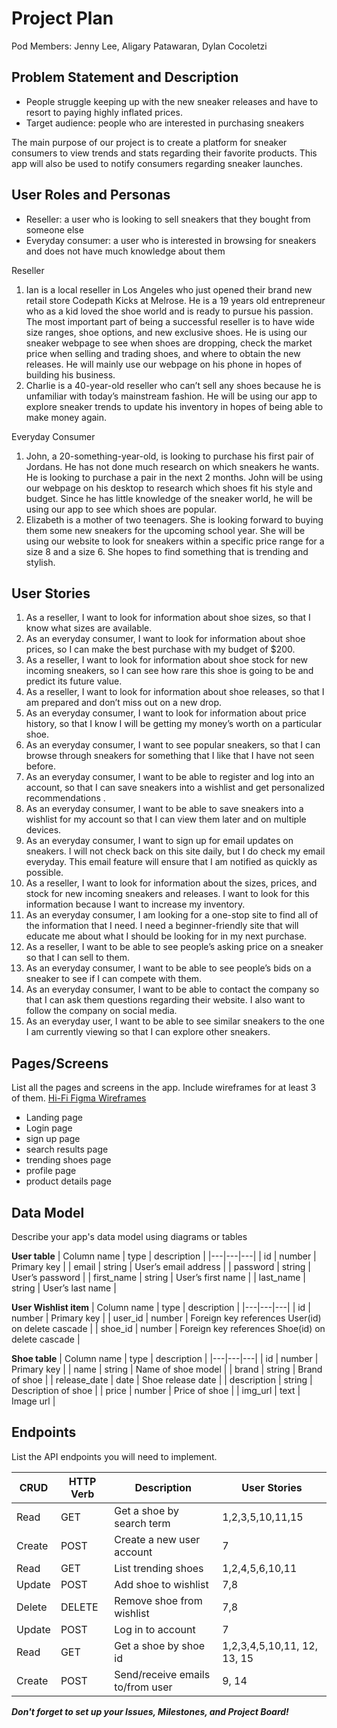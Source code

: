 # Project Plan

Pod Members: Jenny Lee, Aligary Patawaran, Dylan Cocoletzi

## Problem Statement and Description

- People struggle keeping up with the new sneaker releases and have to resort to paying highly inflated prices.
- Target audience: people who are interested in purchasing sneakers

The main purpose of our project is to create a platform for sneaker consumers to view trends and stats regarding their favorite products. This app will also be used to notify consumers regarding sneaker launches. 

## User Roles and Personas

- Reseller: a user who is looking to sell sneakers that they bought from someone else
- Everyday consumer: a user who is interested in browsing for sneakers and does not have much knowledge about them

Reseller
1. Ian is a local reseller in Los Angeles who just opened their brand new retail store Codepath Kicks at Melrose. He is a 19 years old entrepreneur who as a kid loved the shoe world and is ready to pursue his passion. The most important part of being a successful reseller is to have wide size ranges, shoe options, and new exclusive shoes. He is using our sneaker webpage to see when shoes are dropping, check the market price when selling and trading shoes, and where to obtain the new releases. He will mainly use our webpage on his phone in hopes of building his business.
2. Charlie is a 40-year-old reseller who can’t sell any shoes because he is unfamiliar with today’s mainstream fashion. He will be using our app to explore sneaker trends to update his inventory in hopes of being able to make money again.

Everyday Consumer
1. John, a 20-something-year-old, is looking to purchase his first pair of Jordans. He has not done much research on which sneakers he wants. He is looking to purchase a pair in the next 2 months. John will be using our webpage on his desktop to research which shoes fit his style and budget. Since he has little knowledge of the sneaker world, he will be using our app to see which shoes are popular.
2. Elizabeth is a mother of two teenagers. She is looking forward to buying them some new sneakers for the upcoming school year. She will be using our website to look for sneakers within a specific price range for a size 8 and a size 6. She hopes to find something that is trending and stylish.

## User Stories

1. As a reseller, I want to look for information about shoe sizes, so that I know what sizes are available.
2. As an everyday consumer, I want to look for information about shoe prices, so I can make the best purchase with my budget of $200.
3. As a reseller, I want to look for information about shoe stock for new incoming sneakers, so I can see how rare this shoe is going to be and predict its future value.
4. As a reseller, I want to look for information about shoe releases, so that I am prepared and don’t miss out on a new drop.
5. As an everyday consumer, I want to look for information about price history, so that I know I will be getting my money’s worth on a particular shoe.
6. As an everyday consumer, I want to see popular sneakers, so that I can browse through sneakers for something that I like that I have not seen before.
7. As an everyday consumer, I want to be able to register and log into an account, so that I can save sneakers into a wishlist and get personalized recommendations .
8. As an everyday consumer, I want to be able to save sneakers into a wishlist for my account so that I can view them later and on multiple devices.
9. As an everyday consumer, I want to sign up for email updates on sneakers. I will not check back on this site daily, but I do check my email everyday. This email feature will ensure that I am notified as quickly as possible.
10. As a reseller, I want to look for information about the sizes, prices, and stock for new incoming sneakers and releases. I want to look for this information because I want to increase my inventory.
11. As an everyday consumer, I am looking for a one-stop site to find all of the information that I need. I need a beginner-friendly site that will educate me about what I should be looking for in my next purchase.
12. As a reseller, I want to be able to see people’s asking price on a sneaker so that I can sell to them.
13. As an everyday consumer, I want to be able to see people’s bids on a sneaker to see if I can compete with them.
14. As an everyday consumer, I want to be able to contact the company so that I can ask them questions regarding their website. I also want to follow the company on social media.
15. As an everyday user, I want to be able to see similar sneakers to the one I am currently viewing so that I can explore other sneakers.

## Pages/Screens

List all the pages and screens in the app. Include wireframes for at least 3 of them.
[Hi-Fi Figma Wireframes](https://www.figma.com/file/U9nXsh6TG035u4lbtd5ohS/Untitled?node-id=0%3A1)

- Landing page
- Login page
- sign up page
- search results page
- trending shoes page
- profile page
- product details page

## Data Model

Describe your app's data model using diagrams or tables

**User table**
| Column name |  type  |      description     |
|---|---|---|
|     id      | number |     Primary key      |
|    email    | string | User’s email address |
|   password  | string |    User’s password   |
|  first_name | string |   User’s first name  |
|  last_name  | string |   User’s last name   |



**User Wishlist item**
| Column name |  type  |                     description                   |
|---|---|---|
|     id      | number |                    Primary key                    |
|   user_id   | number | Foreign key references User(id) on delete cascade |
|   shoe_id   | number | Foreign key references Shoe(id) on delete cascade |



**Shoe table**
|   Column name |   type  |     description     |
|---|---|---|
|      id      | number  |    Primary key      | 
|      name    | string  | Name of shoe model  |
|    brand     | string  |    Brand of shoe    |
| release_date |  date   |  Shoe release date  |
| description  | string  | Description of shoe |
|     price    | number  |   Price of shoe     |
|    img_url   |  text   |     Image url       | 


## Endpoints

List the API endpoints you will need to implement.

|  CRUD  | HTTP Verb |            Description           |        User Stories         |
|---|---|---|---|
|  Read  |    GET    |    Get a shoe by search term     |       1,2,3,5,10,11,15      |
| Create |    POST   |     Create a new user account    |              7              |
|  Read  |    GET    |        List trending shoes       |       1,2,4,5,6,10,11       |
| Update |   POST    |      Add shoe to wishlist        |            7,8              |
| Delete |  DELETE   |     Remove shoe from wishlist    |            7,8              |
| Update |   POST    |        Log in to account         |              7              |
|  Read  |    GET    |      Get a shoe by shoe id       | 1,2,3,4,5,10,11, 12, 13, 15 |
| Create |    POST   | Send/receive emails to/from user |            9, 14            |


***Don't forget to set up your Issues, Milestones, and Project Board!***
